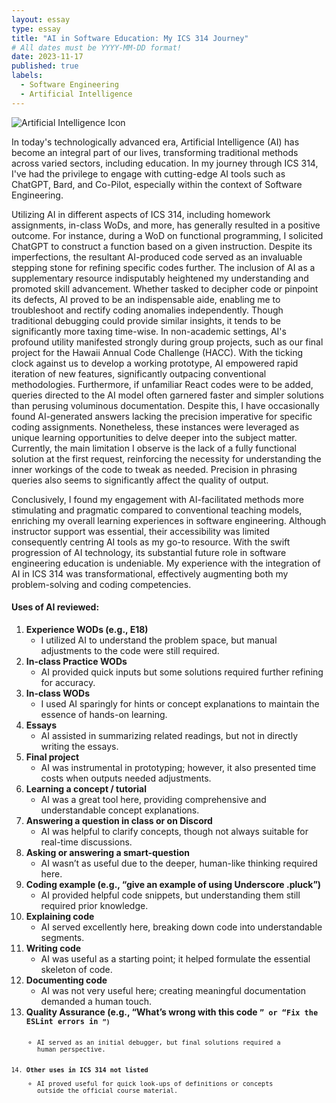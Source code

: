 ```yaml
---
layout: essay
type: essay
title: "AI in Software Education: My ICS 314 Journey"
# All dates must be YYYY-MM-DD format!
date: 2023-11-17
published: true
labels:
  - Software Engineering
  - Artificial Intelligence
---
```


![Artificial Intelligence Icon](https://static.vecteezy.com/system/resources/thumbnails/010/518/719/small/artificial-intelligence-ai-processor-chip-icon-symbol-for-graphic-design-logo-website-social-media-mobile-app-ui-illustration-vector.jpg)

In today's technologically advanced era, Artificial Intelligence (AI) has become an integral part of our lives, transforming traditional methods across varied sectors, including education. In my journey through ICS 314, I've had the privilege to engage with cutting-edge AI tools such as ChatGPT, Bard, and Co-Pilot, especially within the context of Software Engineering.

Utilizing AI in different aspects of ICS 314, including homework assignments, in-class WoDs, and more, has generally resulted in a positive outcome. For instance, during a WoD on functional programming, I solicited ChatGPT to construct a function based on a given instruction. Despite its imperfections, the resultant AI-produced code served as an invaluable stepping stone for refining specific codes further. The inclusion of AI as a supplementary resource indisputably heightened my understanding and promoted skill advancement. Whether tasked to decipher code or pinpoint its defects, AI proved to be an indispensable aide, enabling me to troubleshoot and rectify coding anomalies independently. Though traditional debugging could provide similar insights, it tends to be significantly more taxing time-wise.
In non-academic settings, AI's profound utility manifested strongly during group projects, such as our final project for the Hawaii Annual Code Challenge (HACC). With the ticking clock against us to develop a working prototype, AI empowered rapid iteration of new features, significantly outpacing conventional methodologies. Furthermore, if unfamiliar React codes were to be added, queries directed to the AI model often garnered faster and simpler solutions than perusing voluminous documentation. Despite this, I have occasionally found AI-generated answers lacking the precision imperative for specific coding assignments. Nonetheless, these instances were leveraged as unique learning opportunities to delve deeper into the subject matter. Currently, the main limitation I observe is the lack of a fully functional solution at the first request, reinforcing the necessity for understanding the inner workings of the code to tweak as needed. Precision in phrasing queries also seems to significantly affect the quality of output.

Conclusively, I found my engagement with AI-facilitated methods more stimulating and pragmatic compared to conventional teaching models, enriching my overall learning experiences in software engineering. Although instructor support was essential, their accessibility was limited consequently centring AI tools as my go-to resource. With the swift progression of AI technology, its substantial future role in software engineering education is undeniable. My experience with the integration of AI in ICS 314 was transformational, effectively augmenting both my problem-solving and coding competencies.


#### Uses of AI reviewed:
1. **Experience WODs (e.g., E18)**
    - I utilized AI to understand the problem space, but manual adjustments to the code were still required.
2. **In-class Practice WODs**
    - AI provided quick inputs but some solutions required further refining for accuracy.
3. **In-class WODs**
    - I used AI sparingly for hints or concept explanations to maintain the essence of hands-on learning.
4. **Essays**
    - AI assisted in summarizing related readings, but not in directly writing the essays.
5. **Final project**
    - AI was instrumental in prototyping; however, it also presented time costs when outputs needed adjustments.
6. **Learning a concept / tutorial**
    - AI was a great tool here, providing comprehensive and understandable concept explanations.
7. **Answering a question in class or on Discord**
    - AI was helpful to clarify concepts, though not always suitable for real-time discussions.
8. **Asking or answering a smart-question**
    - AI wasn’t as useful due to the deeper, human-like thinking required here.
9. **Coding example (e.g., “give an example of using Underscore .pluck”)**
    - AI provided helpful code snippets, but understanding them still required prior knowledge.
10. **Explaining code**
    - AI served excellently here, breaking down code into understandable segments.
11. **Writing code**
    - AI was useful as a starting point; it helped formulate the essential skeleton of code.
12. **Documenting code**
    - AI was not very useful here; creating meaningful documentation demanded a human touch.
13. **Quality Assurance (e.g., “What’s wrong with this code <code here>” or “Fix the ESLint errors in <code here>”)**
    - AI served as an initial debugger, but final solutions required a human perspective.
14. **Other uses in ICS 314 not listed**
    - AI proved useful for quick look-ups of definitions or concepts outside the official course material.


